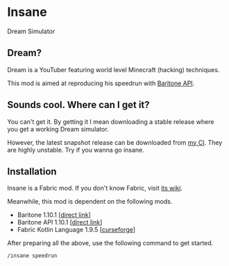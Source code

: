# Insane

Dream Simulator

## Dream?

Dream is a YouTuber featuring world level Minecraft (hacking) techniques.

This mod is aimed at reproducing his speedrun with 
[Baritone API](https://github.com/cabaletta/baritone).

## Sounds cool. Where can I get it?

You can't get it. By getting it I mean downloading a stable release where you
get a working Dream simulator.

However, the latest snapshot release can be downloaded from
[my CI](https://build.zhufucdev.com/job/Insane/).
They are highly unstable. Try if you wanna go insane.

## Installation

Insane is a Fabric mod. If you don't know Fabric, visit [its wiki](https://fabricmc.net/wiki/player:tutorials:start#installing_fabric_loader).

Meanwhile, this mod is dependent on the following mods.

- Baritone 1.10.1 [[direct link](https://github.com/cabaletta/baritone/releases/download/v1.10.1/baritone-standalone-fabric-1.10.1.jar)]
- Baritone API 1.10.1 [[direct link](https://github.com/cabaletta/baritone/releases/download/v1.10.1/baritone-api-fabric-1.10.1.jar)]
- Fabric Kotlin Language 1.9.5 [[curseforge](https://www.curseforge.com/minecraft/mc-mods/fabric-language-kotlin)]

After preparing all the above, use the following command to get started.
```
/insane speedrun
```
